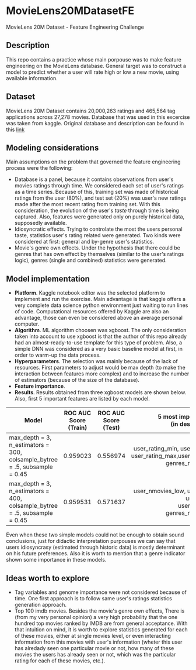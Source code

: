 # MovieLens20MDatasetFE
MovieLens 20M Dataset - Feature Engineering Challenge

## Description

This repo contains a practice whose main porpouse was to make feature engineering on the MovieLens database. General target was to construct a model to predict whether a user will rate high or low a new movie, using available information.

## Dataset

MovieLens 20M Dataset contains 20,000,263 ratings and 465,564 tag applications across 27,278 movies. Database that was used in this excercise was taken from kaggle. Original database and description can be found in this [link](https://grouplens.org/datasets/movielens/)

## Modeling considerations

Main assumptions on the problem that governed the feature engineering process were the following:

* Database is a panel, because it contains observations from user's movies ratings through time. We considered each set of user's ratings as a time series. Because of this, training set was made of historical ratings from the user (80%), and test set (20%) was user's new ratings made after the most recent rating from training set. With this consideration, the evolution of the user's _taste_ through time is being captured. Also, features were generated only on purely historical data, supposedly available.
* Idiosyncratic effects. Trying to controlate the most the users personal taste, statistics user's rating related were generated. Two kinds were considered at first: general and by-genre user's statistics.
* Movie's genre own effects. Under the hypothesis that there could be genres that has own effect by themselves (similar to the user's ratings logic), genres (single and combined) statistics were generated.

## Model implementation

+ **Platform**. Kaggle notebook editor was the selected platform to implement and run the exercise. Main advantage is that kaggle offers a very complete data science python environment just waiting to run lines of code. Computational resources offered by Kaggle are also an advantage, those can even be considered above an average personal computer.
+ **Algorithm**. ML algorithm choosen was xgboost. The only consideration taken into account to  use xgboost is that the author of this repo already had an almost-ready-to-use template for this type of problem. Also, a simple DNN was considered as a very basic baseline model at first, in order to warm-up the data process.
+ **Hyperparameters**. The selection was mainly because of the lack of resources. First parameters to adjust would be max depth (to make the interaction between features more complex) and to increase the number of estimators (because of the size of the database).
+ **Feature importance**. 
+  **Results**. Results obtained from three xgboost models are shown below. Also, first 5 important features are listed by each model.

Model | ROC AUC Score <br> (Train)| ROC AUC Score <br> (Test)| 5 most important features<br>(in descending order)
------- | ---------------- | ---------- | ---------:
max_depth = 3, n_estimators = 300, <br> colsample_bytree = .5, subsample = 0.45| 0.959023| 0.556974 | user_rating_min, user_nmovies_low, <br> user_rating_max,user_nmovies_high, <br> genres_rating_promedio
max_depth = 3, n_estimators = 400, <br> colsample_bytree = .5, subsample = 0.45|0.959531| 0.571637| user_nmovies_low, user_rating_min, <br> user_rating_max, user_nmovies_high, <br>  genres_rating_promedio

Even when these two simple models could not be enough to obtain sound conclusions, just for didactic interpretation purpouses we can say that users idiosyncrasy (estimated through historic data) is mostly determinant on his future preferences. Also it is worth to mention that a genre indicator shown some importance in these models. 

 ## Ideas worth to explore
 
 + Tag variables and genome importance were not considered because of time. One first approach is to follow same user's ratings statistics generation approach.
 + Top 100 imdb movies. Besides the movie's genre own effects, There is (from my very personal opinion) a very high probability that the one hundred top movies ranked by IMDB are from general acceptance. With that intuition on mind, it is worth to explore statistics generated for each of these movies, either at single movies level, or even interacting information from this movies with user's information (wheter this user has alredady seen one particular movie or not, how many of these movies the users has already seen or not, which was the particular rating for each of these movies, etc.).
